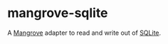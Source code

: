 mangrove-sqlite
===============
A [Mangrove](https://www.npmjs.com/package/mangrove) adapter to read and write out of [SQLite](https://www.sqlite.org/).
